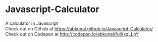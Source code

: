 # Javascript-Calculator  

A calculator in Javascript  
Check out on Github at https://abkunal.github.io/Javascript-Calculator/  
Check out on Codepen at http://codepen.io/abkunal/full/xqLLpY

